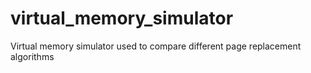 # virtual_memory_simulator
Virtual memory simulator used to compare different page replacement algorithms
